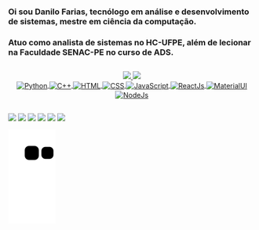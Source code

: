 ### Oi sou Danilo Farias, tecnólogo em análise e desenvolvimento de sistemas, mestre em ciência da computação. 
### Atuo como analista de sistemas no HC-UFPE, além de lecionar na Faculdade SENAC-PE no curso de ADS.
  ##
<div align="center">
  <a href="https://github.com/dansoaresfarias">
  <img height="180em" src="https://github-readme-stats.vercel.app/api?username=dansoaresfarias&show_icons=true&theme=dracula&include_all_commits=true&count_private=true"/>
  <img height="180em" src="https://github-readme-stats.vercel.app/api/top-langs/?username=dansoaresfarias&layout=compact&langs_count=7&theme=dracula"/>
</div>
<div align="center">
    <img align="center" height="30" width="40" alt="Python" src="https://cdn.jsdelivr.net/gh/devicons/devicon/icons/python/python-original.svg">
    <img align="center" height="30" width="40" alt="C++" src="https://cdn.jsdelivr.net/gh/devicons/devicon/icons/cplusplus/cplusplus-original.svg">
    <img align="center" height="30" width="40" alt="HTML" src="https://cdn.jsdelivr.net/gh/devicons/devicon/icons/html5/html5-original.svg">
    <img align="center" height="30" width="40" alt="CSS" src="https://cdn.jsdelivr.net/gh/devicons/devicon/icons/css3/css3-original.svg">
    <img align="center" height="30" width="40" alt="JavaScript" src="https://cdn.jsdelivr.net/gh/devicons/devicon/icons/javascript/javascript-original.svg">
    <img align="center" height="30" width="40" alt="ReactJs" src="https://cdn.jsdelivr.net/gh/devicons/devicon/icons/react/react-original.svg">
    <img align="center" height="30" width="40" alt="MaterialUI" src="https://cdn.jsdelivr.net/gh/devicons/devicon/icons/materialui/materialui-original.svg">
    <img align="center" height="30" width="40" alt="NodeJs" src="https://cdn.jsdelivr.net/gh/devicons/devicon/icons/nodejs/nodejs-original.svg" >
</div>
  
  ##
 
<div> 
  <a href="https://www.youtube.com/channel/UC_-uuuZbY0AAt9CViNzvc-Q" target="_blank"><img src="https://img.shields.io/badge/YouTube-FF0000?style=for-the-badge&logo=youtube&logoColor=white" target="_blank"></a>
  <a href="https://instagram.com/rafaballerini" target="_blank"><img src="https://img.shields.io/badge/-Instagram-%23E4405F?style=for-the-badge&logo=instagram&logoColor=white" target="_blank"></a>
 	<a href="https://www.twitch.tv/rafaballerinii" target="_blank"><img src="https://img.shields.io/badge/Twitch-9146FF?style=for-the-badge&logo=twitch&logoColor=white" target="_blank"></a>
 <a href="https://discord.gg/wagxzStdcR" target="_blank"><img src="https://img.shields.io/badge/Discord-7289DA?style=for-the-badge&logo=discord&logoColor=white" target="_blank"></a> 
  <a href = "mailto:contatorafaballerini@gmail.com"><img src="https://img.shields.io/badge/-Gmail-%23333?style=for-the-badge&logo=gmail&logoColor=white" target="_blank"></a>
  <a href="https://www.linkedin.com/in/rafaella-ballerini-45875016a" target="_blank"><img src="https://img.shields.io/badge/-LinkedIn-%230077B5?style=for-the-badge&logo=linkedin&logoColor=white" target="_blank"></a> 
 
  ![Snake animation](https://github.com/rafaballerini/rafaballerini/blob/output/github-contribution-grid-snake.svg)
 
</div>